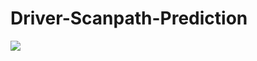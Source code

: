 # Driver-Scanpath-Prediction
![](https://github.com/Sophia-11/Awesome-CV-Paper-Review/blob/master/images/8.jpg)
